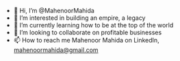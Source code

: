- 👋 Hi, I’m @MahenoorMahida
- 👀 I’m interested in building an empire, a legacy
- 🌱 I’m currently learning how to be at the top of the world
- 💞️ I’m looking to collaborate on profitable businesses
- 📫 How to reach me Mahenoor Mahida on LinkedIn, mahenoormahida@gmail.com

<!---
MahenoorMahida/MahenoorMahida is a ✨ special ✨ repository because its `README.md` (this file) appears on your GitHub profile.
You can click the Preview link to take a look at your changes.
--->

